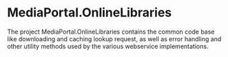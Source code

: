 MediaPortal.OnlineLibraries
===========================

The project MediaPortal.OnlineLibraries contains the common code base like downloading and caching lookup request, as
well as error handling and other utility methods used by the various webservice implementations.


